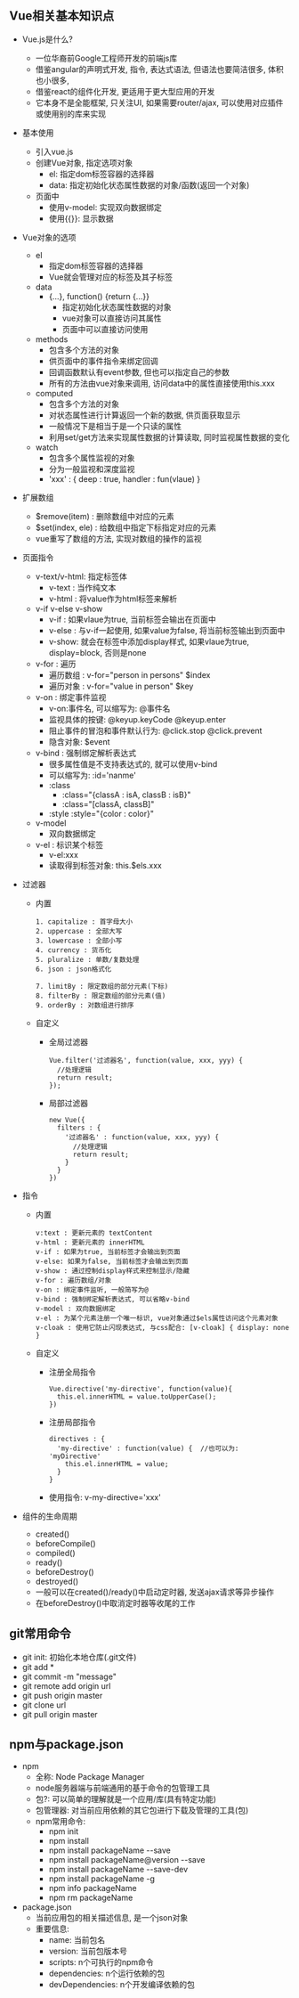 ## Vue相关基本知识点
* Vue.js是什么?
	* 一位华裔前Google工程师开发的前端js库
  * 借鉴angular的声明式开发, 指令, 表达式语法, 但语法也要简洁很多, 体积也小很多,
  * 借鉴react的组件化开发, 更适用于更大型应用的开发
  * 它本身不是全能框架, 只关注UI, 如果需要router/ajax, 可以使用对应插件或使用别的库来实现
* 基本使用
	* 引入vue.js
	* 创建Vue对象, 指定选项对象
		* el: 指定dom标签容器的选择器
		* data: 指定初始化状态属性数据的对象/函数(返回一个对象)
	* 页面中
		* 使用v-model: 实现双向数据绑定
		* 使用{{}}: 显示数据
* Vue对象的选项
	* el
		* 指定dom标签容器的选择器
		* Vue就会管理对应的标签及其子标签
	* data
	  * {...}, function() {return {...}}
		* 指定初始化状态属性数据的对象
		* vue对象可以直接访问其属性
		* 页面中可以直接访问使用
	* methods
		* 包含多个方法的对象
		* 供页面中的事件指令来绑定回调
		* 回调函数默认有event参数, 但也可以指定自己的参数
		* 所有的方法由vue对象来调用, 访问data中的属性直接使用this.xxx
	* computed
		* 包含多个方法的对象
		* 对状态属性进行计算返回一个新的数据, 供页面获取显示
		* 一般情况下是相当于是一个只读的属性
		* 利用set/get方法来实现属性数据的计算读取, 同时监视属性数据的变化
	* watch
		* 包含多个属性监视的对象
		* 分为一般监视和深度监视
		* 'xxx' : {
			deep : true,
			handler : fun(vlaue)
		}

* 扩展数组
	* $remove(item) : 删除数组中对应的元素
	* $set(index, ele) : 给数组中指定下标指定对应的元素
	* vue重写了数组的方法, 实现对数组的操作的监视

* 页面指令
	* v-text/v-html: 指定标签体
		* v-text : 当作纯文本
		* v-html : 将value作为html标签来解析
	* v-if v-else v-show
		* v-if : 如果vlaue为true, 当前标签会输出在页面中
		* v-else : 与v-if一起使用, 如果value为false, 将当前标签输出到页面中
		* v-show: 就会在标签中添加display样式, 如果vlaue为true, display=block, 否则是none
	* v-for : 遍历
		* 遍历数组 : v-for="person in persons"   $index
		* 遍历对象 : v-for="value in person"   $key
	* v-on : 绑定事件监视
		* v-on:事件名, 可以缩写为: @事件名
		* 监视具体的按键: @keyup.keyCode   @keyup.enter
		* 阻止事件的冒泡和事件默认行为: @click.stop   @click.prevent
		* 隐含对象: $event
	* v-bind : 强制绑定解析表达式  
		* 很多属性值是不支持表达式的, 就可以使用v-bind
		* 可以缩写为:  :id='nanme'
		* :class
			* :class="{classA : isA, classB : isB}"
			* :class="[classA, classB]"
		* :style
			:style="{color : color}"
	* v-model
		* 双向数据绑定
	* v-el : 标识某个标签
		* v-el:xxx
		* 读取得到标签对象: this.$els.xxx
* 过滤器
  * 内置
    ```
    1. capitalize : 首字母大小
    2. uppercase : 全部大写
    3. lowercase : 全部小写
    4. currency : 货币化
    5. pluralize : 单数/复数处理
    6. json : json格式化

    7. limitBy : 限定数组的部分元素(下标)
    8. filterBy : 限定数组的部分元素(值)
    9. orderBy : 对数组进行排序
    ```
  * 自定义
    * 全局过滤器
    
      ```
      Vue.filter('过滤器名', function(value, xxx, yyy) {
        //处理逻辑
        return result;
      });
      ```
    * 局部过滤器
    
      ```
      new Vue({
        filters : {
          '过滤器名' : function(value, xxx, yyy) {
            //处理逻辑
            return result;
          }
        }
      })
      ```
* 指令
  * 内置
  
    ```
    v:text : 更新元素的 textContent
    v-html : 更新元素的 innerHTML
    v-if : 如果为true, 当前标签才会输出到页面
    v-else: 如果为false, 当前标签才会输出到页面
    v-show : 通过控制display样式来控制显示/隐藏
    v-for : 遍历数组/对象
    v-on : 绑定事件监听, 一般简写为@
    v-bind : 强制绑定解析表达式, 可以省略v-bind
    v-model : 双向数据绑定
    v-el : 为某个元素注册一个唯一标识, vue对象通过$els属性访问这个元素对象
    v-cloak : 使用它防止闪现表达式, 与css配合: [v-cloak] { display: none }
    ```
  * 自定义
    * 注册全局指令
    
      ```
      Vue.directive('my-directive', function(value){
        this.el.innerHTML = value.toUpperCase();
      })
      ```
    * 注册局部指令
    
      ```
      directives : {
        'my-directive' : function(value) {  //也可以为: 'myDirective'
          this.el.innerHTML = value;
        }
      }
      ```
    * 使用指令:
      v-my-directive='xxx'
* 组件的生命周期
  * created()
  * beforeCompile()
  * compiled()
  * ready()
  * beforeDestroy()
  * destroyed()
  * 一般可以在created()/ready()中启动定时器, 发送ajax请求等异步操作
  * 在beforeDestroy()中取消定时器等收尾的工作
  
## git常用命令
  * git init: 初始化本地仓库(.git文件)
  * git add *
  * git commit -m "message"
  * git remote add origin url
  * git push origin master
  * git clone url
  * git pull origin master
  
## npm与package.json
* npm
  * 全称: Node Package Manager
  * node服务器端与前端通用的基于命令的包管理工具
  * 包?: 可以简单的理解就是一个应用/库(具有特定功能)
  * 包管理器: 对当前应用依赖的其它包进行下载及管理的工具(包)
  * npm常用命令:
    * npm init
    * npm install
    * npm install packageName --save
    * npm install packageName@version --save
    * npm install packageName --save-dev
    * npm install packageName -g
    * npm info packageName
    * npm rm packageName
* package.json
  * 当前应用包的相关描述信息, 是一个json对象
  * 重要信息:
    * name: 当前包名
    * version: 当前包版本号
    * scripts: n个可执行的npm命令
    * dependencies: n个运行依赖的包
    * devDependencies: n个开发编译依赖的包